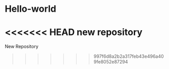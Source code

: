 # Hello-world
<<<<<<< HEAD
new repository
=======
New Repository
>>>>>>> 997f6d8a2b2a317feb43e496a409fe8052e87294
